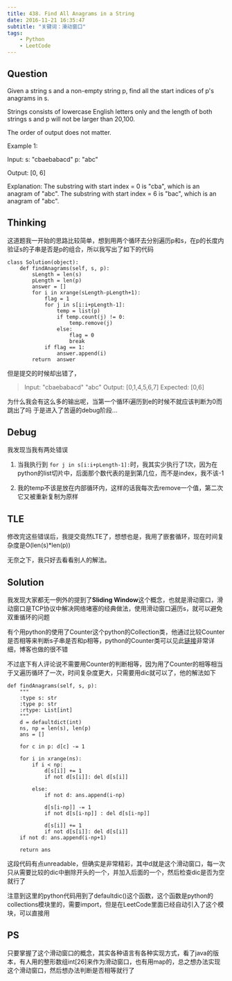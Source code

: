 ```yaml
---
title: 438. Find All Anagrams in a String
date: 2016-11-21 16:35:47
subtitle: "关键词：滑动窗口"
tags:
    - Python
    - LeetCode
---
```

## Question
Given a string s and a non-empty string p, find all the start indices of p's anagrams in s.

Strings consists of lowercase English letters only and the length of both strings s and p will not be larger than 20,100.

The order of output does not matter.

Example 1:

Input:
s: "cbaebabacd" p: "abc"

Output:
[0, 6]

Explanation:
The substring with start index = 0 is "cba", which is an anagram of "abc".
The substring with start index = 6 is "bac", which is an anagram of "abc".

## Thinking
这道题我一开始的思路比较简单，想到用两个循环去分别遍历p和s，在p的长度内验证s的子串是否是p的组合，所以我写出了如下的代码
```
class Solution(object):
    def findAnagrams(self, s, p):
        sLength = len(s)
        pLength = len(p)
        answer = []
        for i in xrange(sLength-pLength+1):
            flag = 1
            for j in s[i:i+pLength-1]:
                temp = list(p)
                if temp.count(j) != 0:
                    temp.remove(j)
                else:
                    flag = 0
                    break
            if flag == 1:
                answer.append(i)
        return  answer
```
但是提交的时候却出错了，
> Input:
"cbaebabacd"
"abc"
Output:
[0,1,4,5,6,7]
Expected:
[0,6]

为什么我会有这么多的输出呢，当第一个循环i遍历到e的时候不就应该判断为0而跳出了吗
于是进入了苦逼的debug阶段...

## Debug
我发现当我有两处错误

1. 当我执行到
`for j in s[i:i+pLength-1]:`时，我其实少执行了1次，因为在python的list切片中，后面那个数代表的是到第几位，而不是index，我不该-1

2. 我的temp不该是放在内部循环内，这样的话我每次去remove一个值，第二次它又被重新复制为原样

## TLE
修改完这些错误后，我提交竟然LTE了，想想也是，我用了嵌套循环，现在时间复杂度是O(len(s)*len(p))

无奈之下，我只好去看看别人的解法。

## Solution
我发现大家都无一例外的提到了**Sliding Window**这个概念，也就是滑动窗口，滑动窗口是TCP协议中解决网络堵塞的经典做法，使用滑动窗口遍历s，就可以避免双重循环的问题

有个用python的使用了Counter这个python的Collection类，他通过比较Counter是否相等来判断s子串是否和p相等，python的Counter类可以见此[链接](http://www.pythoner.com/205.html)非常详细，博客也做的很不错

不过底下有人评论说不需要用Counter的判断相等，因为用了Counter的相等相当于又遍历循环了一次，时间复杂度更大，只需要用dic就可以了，他的解法如下
```
def findAnagrams(self, s, p):
	"""
	:type s: str
	:type p: str
	:rtype: List[int]
	"""
	d = defaultdict(int)
	ns, np = len(s), len(p)
	ans = []
	
	for c in p:	d[c] -= 1
	
	for i in xrange(ns):
		if i < np:
			d[s[i]] += 1
			if not d[s[i]]: del d[s[i]]
			
		else:
			if not d: ans.append(i-np)
			
			d[s[i-np]] -= 1
			if not d[s[i-np]] : del d[s[i-np]]
			
			d[s[i]] += 1
			if not d[s[i]]: del d[s[i]]
	if not d: ans.append(i-np+1)
	
	return ans
```
这段代码有点unreadable，但确实是非常精彩，其中d就是这个滑动窗口，每一次只从需要比较的dic中删除开头的一个，并加入后面的一个，然后检查dic是否为空就行了

注意到这里的python代码用到了defaultdic()这个函数，这个函数是python的collections模块里的，需要import，但是在LeetCode里面已经自动引入了这个模块，可以直接用

## PS
只要掌握了这个滑动窗口的概念，其实各种语言有各种实现方式，看了java的版本，有人用的整形数组int[26]来作为滑动窗口，也有用map的，总之想办法实现这个滑动窗口，然后想办法判断是否相等就行了